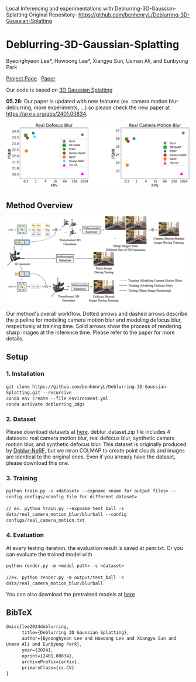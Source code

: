 Local Inferencing and experimentations with Deblurring-3D-Gaussian-Splatting
Original Repository- https://github.com/benhenryL/Deblurring-3D-Gaussian-Splatting

# Deblurring-3D-Gaussian-Splatting

Byeonghyeon Lee*, Howoong Lee*, Xiangyu Sun, Usman Ali, and Eunbyung Park

[Project Page](https://benhenryl.github.io/Deblurring-3D-Gaussian-Splatting/) &nbsp; [Paper](https://arxiv.org/abs/2401.00834) 

Our code is based on [3D Gaussian Splatting](https://github.com/graphdeco-inria/gaussian-splatting)

**05.28**: Our paper is updated with new features (ex. camera motion blur deblurring, more experiments, ...) so please check the new paper at https://arxiv.org/abs/2401.00834. 

![curve](assets/curve.jpg)


## Method Overview
![workflow](assets/workflow.jpg)

Our method's overall workflow. Dotted arrows and dashed arrows describe the pipeline for modeling camera motion blur and modeling defocus blur, respectively at training time. Solid arrows show the process of rendering sharp images at the inference time. Please refer to the paper for more details.

## Setup
###  1. Installation
```
git clone https://github.com/benhenryL/Deblurring-3D-Gaussian-Splatting.git --recursive 
conda env create --file environment.yml
conda activate deblurring_3dgs
```
### 2. Dataset
Please download datasets at [here](https://drive.google.com/file/d/1N24ipi52XXiPfqWWAxYeyaItNXrL7nSe/view?usp=drive_link). deblur_dataset.zip file includes 4 datasets: real camera motion blur, real defocus blur, synthetic camera motion blur, and synthetic defocus blur.
This dataset is originally produced by [Deblur-NeRF](https://github.com/limacv/Deblur-NeRF), but we reran COLMAP to create point clouds and images are identical to the original ones. Even if you already have the dataset, please download this one.

### 3. Training
```
python train.py -s <dataset> --expname <name for output files> --config configs/<config file for different dataset>

// ex. python train.py --expname test_ball -s data/real_camera_motion_blur/blurball --config configs/real_camera_motion.txt
```

### 4. Evaluation
At every testing iteration, the evaluation result is saved at psnr.txt. Or you can evaluate the trained model with
```
python render.py -m <model path> -s <dataset>

//ex. python render.py -m output/test_ball -s data/real_camera_motion_blur/blurball
```
You can also download the pretrained models at [here](https://drive.google.com/file/d/1ECFCM2OvRYMHO_EkGmD_qKS8fUKTmSY7/view?usp=drive_link)

## BibTeX
```
@misc{lee2024deblurring,
      title={Deblurring 3D Gaussian Splatting}, 
      author={Byeonghyeon Lee and Howoong Lee and Xiangyu Sun and Usman Ali and Eunbyung Park},
      year={2024},
      eprint={2401.00834},
      archivePrefix={arXiv},
      primaryClass={cs.CV}
}
```


